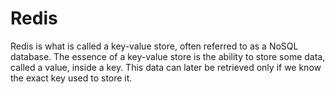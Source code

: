 # Redis

Redis is what is called a key-value store, often referred to as a NoSQL database. The essence of a key-value store is the ability to store some data, called a value, inside a key. This data can later be retrieved only if we know the exact key used to store it.
